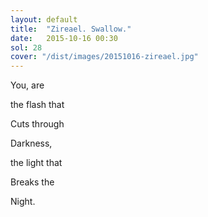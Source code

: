 ```yaml
---
layout: default
title:  "Zireael. Swallow."
date:   2015-10-16 00:30
sol: 28
cover: "/dist/images/20151016-zireael.jpg"
---
```

You, are

the flash that

Cuts through

Darkness,

the light that

Breaks the

Night.
